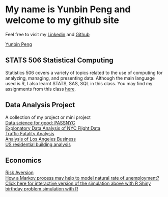 # My name is Yunbin Peng and welcome to my github site
Feel free to visit my [Linkedin](https://www.linkedin.com/in/yunbinpeng/) and [Github](https://github.com/pengyunbin)
<br>
<div class="LI-profile-badge"  data-version="v1" data-size="medium" data-locale="en_US" data-type="horizontal" data-theme="dark" data-vanity="yunbinpeng"><a class="LI-simple-link" href='https://www.linkedin.com/in/yunbinpeng?trk=profile-badge'>Yunbin Peng</a></div>

## STATS 506 Statistical Computing 
Statistics 506 covers a variety of topics related to the use of computing for analyzing, managing, and presenting data. Although the main language used is R, I also learnt STATS, SAS, SQL in this class. You may find my assignments from this class [here](https://pengyunbin.github.io/stats506/). 

## Data Analysis Project
A collection of my project or mini project 
<br>
[Data science for good: PASSNYC](https://github.com/pengyunbin/pengyunbin.github.io/tree/master/NYC_school)
<br>
[Explonatory Data Analysis of NYC Flight Data](https://pengyunbin.github.io/project/NYC_Flight)
<br>
[Traffic Fatality Analysis](https://github.com/pengyunbin/project/blob/master/Traffic_Fatality_Project.pdf)
<br>
[Analysis of Los Angeles Business](https://github.com/pengyunbin/stats506/tree/master/LA_Project)
<br>
[US residential building analysis](https://pengyunbin.github.io/project/USResidential)
<br>

## Economics 
[Risk Aversion](https://docs.google.com/document/d/1jujGk9oiDkWi-YFl37X7nPNyKAxg-HoDX-HkVcobYUI/edit?usp=sharing)
<br>
[How a Markov process may help to model natural rate of unemployment?       ](https://pengyunbin.github.io/economics/markov) <br>
[Click here for interactive version of the simulation above with R Shiny](https://yunbinpeng.shinyapps.io/markov_labor/) <br>
[birthday problem simulation with R](https://pengyunbin.github.io/birthday)





<script type="text/javascript" src="https://platform.linkedin.com/badges/js/profile.js" async defer></script>

